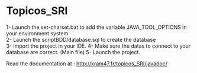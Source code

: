 Topicos_SRI
===========

1- Launch the set-charset.bat to add the variable JAVA_TOOL_OPTIONS in your environment system  
2- Launch the scriptBDD/database.sql to create the database  
3- Import the project in your IDE.
4- Make sure the datas to connect to your database are correct. (Main file)
5- Launch the project.

Read the documentation at : http://kram47.fr/topicos_SRI/javadoc/
